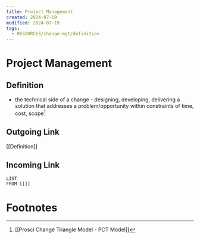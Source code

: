 ```yaml
---
title: Project Management
created: 2024-07-19
modified: 2024-07-19
tags:
  - RESOURCES/change-mgt/definition
---
```

# Project Management
## Definition
- the technical side of a change - designing, developing, delivering a solution that addresses a problem/opportunity within constraints of time, cost, scope[^1]

## Outgoing Link
[[Definition]]
## Incoming Link
```dataview
LIST
FROM [[]]
```
# Footnotes

[^1]: [[Prosci Change Triangle Model - PCT Model]]

